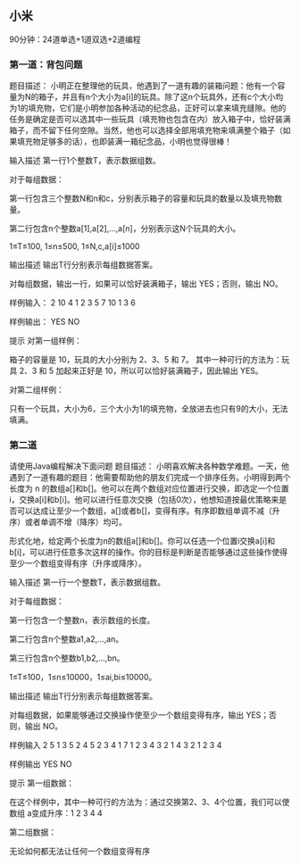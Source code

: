 ## 小米

90分钟：24道单选+1道双选+2道编程

### 第一道：背包问题

题目描述：
小明正在整理他的玩具，他遇到了一道有趣的装箱问题：他有一个容量为N的箱子，并且有n个大小为a[i]的玩具。除了这n个玩具外，还有c个大小均为1的填充物，它们是小明参加各种活动的纪念品，正好可以拿来填充缝隙。他的任务是确定是否可以选其中一些玩具（填充物也包含在内）放入箱子中，恰好装满箱子，而不留下任何空隙。当然，他也可以选择全部用填充物来填满整个箱子（如果填充物足够多的话），也即装满一箱纪念品，小明也觉得很棒！

输入描述
第一行1个整数T，表示数据组数。

对于每组数据：

第一行包含三个整数N和n和c，分别表示箱子的容量和玩具的数量以及填充物数量。

第二行包含n个整数a[1],a[2],...,a[n]，分别表示这N个玩具的大小。

1≤T≤100, 1≤n≤500, 1≤N,c,a[i]≤1000

输出描述
输出T行分别表示每组数据答案。

对每组数据，输出一行，如果可以恰好装满箱子，输出 YES；否则，输出 NO。

样例输入：
2
10 4 1
2 3 5 7
10 1 3
6

样例输出：
YES
NO

提示
对第一组样例：

箱子的容量是 10，玩具的大小分别为 2、3、5 和 7。
其中一种可行的方法为：玩具 2、3 和 5 加起来正好是 10，所以可以恰好装满箱子，因此输出 YES。

对第二组样例：

只有一个玩具，大小为6，三个大小为1的填充物，全放进去也只有9的大小，无法填满。


### 第二道

请使用Java编程解决下面问题
题目描述：
小明喜欢解决各种数学难题。一天，他遇到了一道有趣的题目：他需要帮助他的朋友们完成一个排序任务。小明得到两个长度为 n 的数组a[]和b[]。他可以在两个数组对应位置进行交换，即选定一个位置i，交换a[i]和b[i]。他可以进行任意次交换（包括0次），他想知道按最优策略来是否可以达成让至少一个数组，a[]或者b[]，变得有序。有序即数组单调不减（升序）或者单调不增（降序）均可。

形式化地，给定两个长度为n的数组a[]和b[]。你可以任选一个位置i交换a[i]和b[i]，可以进行任意多次这样的操作。你的目标是判断是否能够通过这些操作使得至少一个数组变得有序（升序或降序）。

输入描述
第一行一个整数T，表示数据组数。

对于每组数据：

第一行包含一个整数n，表示数组的长度。

第二行包含n个整数a1,a2,...,an。

第三行包含n个整数b1,b2,...,bn。

1≤T≤100，1≤n≤10000，1≤ai,bi≤10000。

输出描述
输出T行分别表示每组数据答案。

对每组数据，如果能够通过交换操作使至少一个数组变得有序，输出 YES；否则，输出 NO。

样例输入
2
5
1 3 5 2 4
5 2 3 4 1
7
1 2 3 4 3 2 1
4 3 2 1 2 3 4

样例输出
YES
NO

提示
第一组数据：

在这个样例中，其中一种可行的方法为：通过交换第2、3、4个位置，我们可以使数组 a变成升序：1 2 3 4 4

第二组数据：

无论如何都无法让任何一个数组变得有序